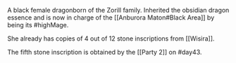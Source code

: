 A black female dragonborn of the Zorill family. Inherited the obsidian dragon essence and is now in charge of the [[Anburora Maton#Black Area]] by being its #highMage.

She already has copies of 4 out of 12 stone inscriptions from [[Wisira]].

The fifth stone inscription is obtained by the [[Party 2]] on #day43.